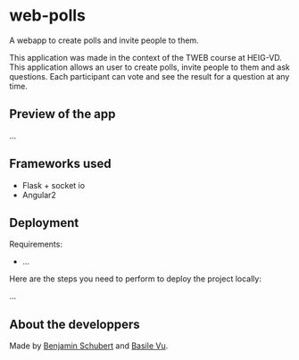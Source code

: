 # web-polls

A webapp to create polls and invite people to them.

This application was made in the context of the TWEB course at HEIG-VD. This application allows
an user to create polls, invite people to them and ask questions. Each participant can vote and see the
result for a question at any time.

## Preview of the app
...

## Frameworks used
* Flask + socket io
* Angular2

## Deployment

Requirements:
* ...

Here are the steps you need to perform to deploy the project locally:

...


## About the developpers
Made by [Benjamin Schubert](https://github.com/BenjaminSchubert) and [Basile Vu](https://github.com/Flagoul).
